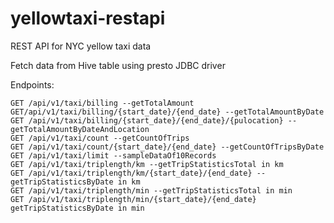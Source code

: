 # yellowtaxi-restapi

REST API for NYC yellow taxi data

Fetch data from Hive table using presto JDBC driver

Endpoints:

```curl
GET /api/v1/taxi/billing --getTotalAmount
GET/api/v1/taxi/billing/{start_date}/{end_date} --getTotalAmountByDate
GET /api/v1/taxi/billing/{start_date}/{end_date}/{pulocation} --getTotalAmountByDateAndLocation
GET /api/v1/taxi/count --getCountOfTrips
GET /api/v1/taxi/count/{start_date}/{end_date} --getCountOfTripsByDate
GET /api/v1/taxi/limit --sampleDataOf10Records
GET /api/v1/taxi/triplength/km --getTripStatisticsTotal in km
GET /api/v1/taxi/triplength/km/{start_date}/{end_date} --getTripStatisticsByDate in km
GET /api/v1/taxi/triplength/min --getTripStatisticsTotal in min
GET /api/v1/taxi/triplength/min/{start_date}/{end_date} getTripStatisticsByDate in min
```
